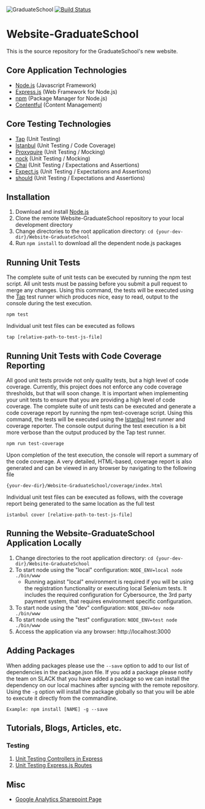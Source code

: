 ![GraduateSchool](https://upload.wikimedia.org/wikipedia/en/2/2d/Graduate_School_USA_Logo.png)
[![Build Status](http://ec2-54-165-8-77.compute-1.amazonaws.com/buildStatus/icon?job=Dev-Env-Website-Graduate-School)](http://ec2-54-165-8-77.compute-1.amazonaws.com/job/Dev-Env-Website-Graduate-School)
# Website-GraduateSchool
This is the source repository for the GraduateSchool's new website.

## Core Application Technologies
* [Node.js](https://nodejs.org/en/) (Javascript Framework)
* [Express.js](http://expressjs.com/) (Web Framework for Node.js)
* [npm](https://www.npmjs.com/) (Package Manager for Node.js)
* [Contentful](https://github.com/contentful/contentful.js) (Content Management)

## Core Testing Technologies
* [Tap](https://www.npmjs.com/package/tap) (Unit Testing)
* [Istanbul](https://www.npmjs.com/package/istanbul) (Unit Testing / Code Coverage)
* [Proxyquire](https://github.com/thlorenz/proxyquire) (Unit Testing / Mocking)
* [nock](https://github.com/pgte/nock) (Unit Testing / Mocking)
* [Chai](http://chaijs.com/) (Unit Testing / Expectations and Assertions)
* [Expect.js](https://github.com/Automattic/expect.js) (Unit Testing / Expectations and Assertions)
* [should](https://www.npmjs.com/package/should) (Unit Testing / Expectations and Assertions)

## Installation

1. Download and install [Node.js](https://nodejs.org/en/)
2. Clone the remote Website-GraduateSchool repository to your local development directory
3. Change directories to the root application directory: `cd {your-dev-dir}/Website-GraduateSchool`
4. Run `npm install` to download all the dependent node.js packages

## Running Unit Tests
The complete suite of unit tests can be executed by running the npm test script.  All unit tests must be passing before you submit a pull request to merge any changes.
Using this command, the tests will be executed using the [Tap](https://www.npmjs.com/package/tap) test runner which produces nice, easy to read, output to the console during the test execution.

    npm test

Individual unit test files can be executed as follows

    tap [relative-path-to-test-js-file]

## Running Unit Tests with Code Coverage Reporting
All good unit tests provide not only quality tests, but a high level of code coverage.  Currently, this project does not enforce
any code coverage thresholds, but that will soon change.  It is important when implementing your unit tests to ensure that you are
providing a high level of code coverage.  The complete suite of unit tests can be executed and generate a code coverage report
by running the npm test-coverage script.  Using this command, the tests will be executed using the [Istanbul](https://www.npmjs.com/package/istanbul) test runner and coverage reporter.
The console output during the test execution is a bit more verbose than the output produced by the Tap test runner.

    npm run test-coverage

Upon completion of the test execution, the console will report a summary of the code coverage.  A very detailed, HTML-based,
coverage report is also generated and can be viewed in any browser by navigating to the following file

    {your-dev-dir}/Website-GraduateSchool/coverage/index.html

Individual unit test files can be executed as follows, with the coverage report being generated to the same location as the full test

    istanbul cover [relative-path-to-test-js-file]

## Running the Website-GraduateSchool Application Locally
1. Change directories to the root application directory: `cd {your-dev-dir}/Website-GraduateSchool`
2. To start node using the "local" configuration: `NODE_ENV=local node ./bin/www`
    * Running against "local" environment is required if you will be using the registration functionality or executing local Selenium tests.  It includes the required configuration for Cybersource, the 3rd party payment system, that requires environment specific configuration.
3. To start node using the "dev" configuration: `NODE_ENV=dev node ./bin/www`
4. To start node using the "test" configuration: `NODE_ENV=test node ./bin/www`
5. Access the application via any browser: http://localhost:3000

## Adding Packages
When adding packages please use the `--save` option to add to our list of dependencies in the package.json file. If you add a package please notify the team on SLACK that you have added a package so we can install the dependency on our local machines after syncing with the remote repository.
Using the `-g` option will install the package globally so that you will be able to execute it directly from the commandline.

    Example: npm install [NAME] -g --save

## Tutorials, Blogs, Articles, etc. <br>
### Testing
  1. [Unit Testing Controllers in Express](http://www.designsuperbuild.com/blog/unit_testing_controllers_in_express/)
  2. [Unit Testing Express.js Routes](http://winder.ws/2014/01/20/unit-testing-express-dot-js-routes.html)

## Misc
* [Google Analytics Sharepoint Page](https://agiletrailblazers.sharepoint.com/_layouts/15/WopiFrame.aspx?sourcedoc={28056b3d-a969-4c41-96d0-53760c3f97a4}&action=edit&wd=target%28%2F%2FGS%20General%20Info.one%7C8951f769-4734-400b-9fc4-1b1f404b0a03%2FGoogle%20Analytics%7C8ebbfb76-7ad9-4523-8682-c6d1f9a8da82%2F%29)
